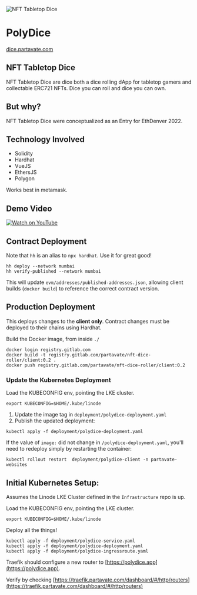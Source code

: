 ![NFT Tabletop Dice](https://hackerlink.s3.amazonaws.com/static/files/PolyDice_Header_960x480.png)

# PolyDice

[dice.partavate.com](https://polydice.app)

## NFT Tabletop Dice
NFT Tabletop Dice are dice both a dice rolling dApp for tabletop gamers and collectable ERC721 NFTs. Dice you can roll and dice you can own.

## But why?
NFT Tabletop Dice were conceptualized as an Entry for EthDenver 2022.

## Technology Involved
- Solidity
- Hardhat
- VueJS
- EthersJS
- Polygon

Works best in metamask.

## Demo Video

[![Watch on YouTube](https://img.youtube.com/vi/SUipc_FUhSE/0.jpg)](https://www.youtube.com/watch?v=SUipc_FUhSE)


## Contract Deployment

Note that `hh` is an alias to `npx hardhat`. Use it for great good!

```
hh deploy --network mumbai
hh verify-published --network mumbai
```

This will update `evm/addresses/published-addresses.json`, allowing client builds (`docker build`) to reference the correct contract version.

## Production Deployment

This deploys changes to the **client only**. Contract changes must be deployed to their chains using Hardhat.

Build the Docker image, from inside `./`

```
docker login registry.gitlab.com
docker build -t registry.gitlab.com/partavate/nft-dice-roller/client:0.2 .
docker push registry.gitlab.com/partavate/nft-dice-roller/client:0.2
```

### Update the Kubernetes Deployment

Load the KUBECONFIG env, pointing the LKE cluster.

```
export KUBECONFIG=$HOME/.kube/linode
```

1. Update the image tag in `deployment/polydice-deployment.yaml`
2. Publish the updated deployment:

```
kubectl apply -f deployment/polydice-deployment.yaml
```

If the value of `image:` did not change in `/polydice-deployment.yaml`, you'll need to redeploy simply by restarting the container:

```
kubectl rollout restart  deployment/polydice-client -n partavate-websites
```


## Initial Kubernetes Setup:

Assumes the Linode LKE Cluster defined in the `Infrastructure` repo is up.

Load the KUBECONFIG env, pointing the LKE cluster.

```
export KUBECONFIG=$HOME/.kube/linode
```

Deploy all the things!

```
kubectl apply -f deployment/polydice-service.yaml
kubectl apply -f deployment/polydice-deployment.yaml
kubectl apply -f deployment/polydice-ingressroute.yaml
```

Traefik should configure a new router to [https://polydice.app](https://polydice.app).

Verify by checking [https://traefik.partavate.com/dashboard/#/http/routers](https://traefik.partavate.com/dashboard/#/http/routers)
